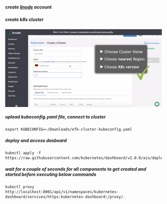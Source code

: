 ##### create [linode](https://cloud.linode.com/) account 

##### create k8s cluster

![level](./images/lke-001.png)

##### upload _kubeconfig.yaml_ file, connect to cluster
    export KUBECONFIG=~/Downloads/efk-cluster-kubeconfig.yaml

##### deploy and access dasboard
    kubectl apply -f https://raw.githubusercontent.com/kubernetes/dashboard/v2.0.0/aio/deploy/recommended.yaml

##### wait for a couple of seconds for all components to get created and started before executing below commands
    kubectl proxy 
    http://localhost:8001/api/v1/namespaces/kubernetes-dashboard/services/https:kubernetes-dashboard:/proxy/.

